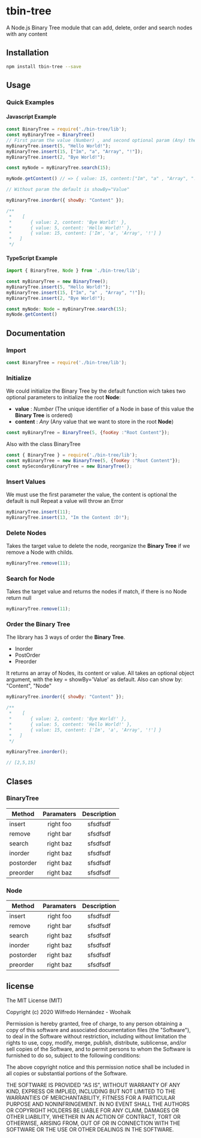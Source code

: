 # tbin-tree

A Node.js Binary Tree module that can add, delete, order and search nodes with any content

## Installation

```sh
npm install tbin-tree --save
```

## Usage

### Quick Examples
#### Javascript Example

```javascript
const BinaryTree = require('./bin-tree/lib');
const myBinaryTree = BinaryTree()
// First param the value (Number) , and second optional param (Any) the content.
myBinaryTree.insert(5, "Hello World!");
myBinaryTree.insert(15, ["Im", "a", "Array", "!"]);
myBinaryTree.insert(2, "Bye World!");

const myNode = myBinaryTree.search(15);

myNode.getContent() // => { value: 15, content:["Im", "a" , "Array", "!"]}

// Without param the default is showBy="Value"

myBinaryTree.inorder({ showBy: "Content" }); 

/**
 *    [
 *       { value: 2, content: 'Bye World!' },
 *       { value: 5, content: 'Hello World!' },
 *       { value: 15, content: ['Im', 'a', 'Array', '!'] }
 *   ]
 */

```

#### TypeScript Example

```typescript
import { BinaryTree, Node } from './bin-tree/lib';

const myBinaryTree = new BinaryTree();
myBinaryTree.insert(5, "Hello World!");
myBinaryTree.insert(15, ["Im", "a" , "Array", "!"]);
myBinaryTree.insert(2, "Bye World!");

const myNode: Node = myBinaryTree.search(15);
myNode.getContent()
```

## Documentation




### Import
```javascript
const BinaryTree = require('./bin-tree/lib');
```

### Initialize

We could initialize the Binary Tree by the default function wich takes two optional parameters to initialize the root **Node**:
* **value** : _Number_ (The unique identifier of a Node in base of this value the **Binary Tree** is ordered)
* **content** : _Any_ (Any value that we want to store in the root **Node**)


```javascript
const myBinaryTree = BinaryTree(5, {fooKey :"Root Content"});
```
Also with the class BinaryTree
```javascript
const { BinaryTree } = require('./bin-tree/lib');
const myBinaryTree = new BinaryTree(5, {fooKey :"Root Content"});
const mySecondaryBinaryTree = new BinaryTree();
```


### Insert Values
We must use the first parameter the value, the content is optional the default is null
Repeat a value will throw an Error
```javascript
myBinaryTree.insert(11);
myBinaryTree.insert(13, "Im the Content :D!");
```

### Delete Nodes
Takes the target value to delete the node, reorganize the **Binary Tree** if we remove a Node with childs.
```javascript
myBinaryTree.remove(11);
```

### Search for Node 
Takes the target value and returns the nodes if match, if there is no Node return null
```javascript
myBinaryTree.remove(11);
```
### Order the Binary Tree
The library has 3 ways of order the **Binary Tree**.

* Inorder
* PostOrder
* Preorder

It returns an array of Nodes, its content or value.
All takes an optional object argument, with the key = showBy='Value' as default.
Also can show by: "Content", "Node"


```javascript
myBinaryTree.inorder({ showBy: "Content" }); 

/**
 *    [
 *       { value: 2, content: 'Bye World!' },
 *       { value: 5, content: 'Hello World!' },
 *       { value: 15, content: ['Im', 'a', 'Array', '!'] }
 *   ]
 */

myBinaryTree.inorder(); 

// [2,5,15]

```

## Clases

### BinaryTree
| Method  | Paramaters | Description  |
| ------------- |:-------------:|:-------------:|
| insert      | right foo     |sfsdfsdf|
| remove   | right bar     |sfsdfsdf|
| search     | right baz     |sfsdfsdf|
| inorder     | right baz     |sfsdfsdf|
| postorder     | right baz     |sfsdfsdf|
| preorder     | right baz     |sfsdfsdf|


### Node
| Method  | Paramaters | Description  |
| ------------- |:-------------:|:-------------:|
| insert      | right foo     |sfsdfsdf|
| remove   | right bar     |sfsdfsdf|
| search     | right baz     |sfsdfsdf|
| inorder     | right baz     |sfsdfsdf|
| postorder     | right baz     |sfsdfsdf|
| preorder     | right baz     |sfsdfsdf|


## license

The MIT License (MIT)

Copyright (c) 2020 Wilfredo Hernández - Woohaik

Permission is hereby granted, free of charge, to any person obtaining a copy
of this software and associated documentation files (the "Software"), to deal
in the Software without restriction, including without limitation the rights
to use, copy, modify, merge, publish, distribute, sublicense, and/or sell
copies of the Software, and to permit persons to whom the Software is
furnished to do so, subject to the following conditions:

The above copyright notice and this permission notice shall be included in
all copies or substantial portions of the Software.

THE SOFTWARE IS PROVIDED "AS IS", WITHOUT WARRANTY OF ANY KIND, EXPRESS OR
IMPLIED, INCLUDING BUT NOT LIMITED TO THE WARRANTIES OF MERCHANTABILITY,
FITNESS FOR A PARTICULAR PURPOSE AND NONINFRINGEMENT. IN NO EVENT SHALL THE
AUTHORS OR COPYRIGHT HOLDERS BE LIABLE FOR ANY CLAIM, DAMAGES OR OTHER
LIABILITY, WHETHER IN AN ACTION OF CONTRACT, TORT OR OTHERWISE, ARISING FROM,
OUT OF OR IN CONNECTION WITH THE SOFTWARE OR THE USE OR OTHER DEALINGS IN
THE SOFTWARE.